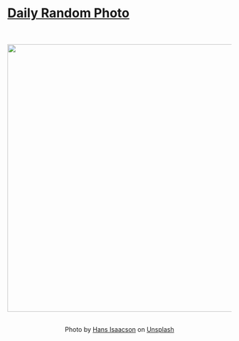 # [Daily Random Photo](https://www.dailyrandomphoto.com/)

<div align="center">
  <br>
  <br>
  <a href="https://www.dailyrandomphoto.com/p/2021/2021-06-11/"><img src="https://images.unsplash.com/photo-1620823921330-cdae9bbf5fc0?crop=entropy&cs=tinysrgb&fit=max&fm=jpg&ixid=Mnw3NzUwOHwwfDF8cmFuZG9tfHx8fHx8fHx8MTYyMzM3MDUxNQ&ixlib=rb-1.2.1&q=80&w=1080" width="600px"></a>
  <br>
  <br>
  <p class="has-text-grey">Photo by <a href="https://unsplash.com/@hans_isaacson?utm_source=Daily%20Random%20Photo&amp;utm_medium=referral" target="_blank" rel="noopener noreferrer">Hans Isaacson</a> on <a href="https://unsplash.com/photos/BXPLwrnJDl0?utm_source=Daily%20Random%20Photo&amp;utm_medium=referral" target="_blank" rel="noopener noreferrer">Unsplash</a></p>
</div>
